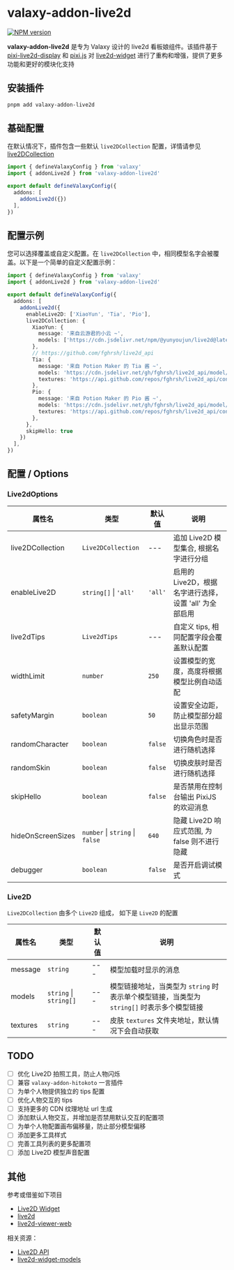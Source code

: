 # valaxy-addon-live2d

<a href="https://www.npmjs.com/package/valaxy-addon-live2d" rel="nofollow"><img src="https://img.shields.io/npm/v/valaxy-addon-live2d?color=0078E7" alt="NPM version"></a>

**valaxy-addon-live2d** 是专为 Valaxy 设计的 live2d 看板娘组件。该插件基于 [pixi-live2d-display](https://github.com/guansss/pixi-live2d-display) 和 [pixi.js](https://pixijs.com/) 对 [live2d-widget](https://github.com/stevenjoezhang/live2d-widget) 进行了重构和增强，提供了更多功能和更好的模块化支持

## 安装插件

```bash
pnpm add valaxy-addon-live2d
```

## 基础配置

在默认情况下，插件包含一些默认 `live2DCollection` 配置，详情请参见 [live2DCollection](https://github.com/valaxyjs/valaxy-addon-live2d/tree/main/constants/live2dCollection.ts)

```ts
import { defineValaxyConfig } from 'valaxy'
import { addonLive2d } from 'valaxy-addon-live2d'

export default defineValaxyConfig({
  addons: [
    addonLive2d({})
  ],
})
```

## 配置示例

您可以选择覆盖或自定义配置。在 `live2DCollection` 中，相同模型名字会被覆盖。以下是一个简单的自定义配置示例：

```ts
import { defineValaxyConfig } from 'valaxy'
import { addonLive2d } from 'valaxy-addon-live2d'

export default defineValaxyConfig({
  addons: [
    addonLive2d({
      enableLive2D: ['XiaoYun', 'Tia', 'Pio'],
      live2DCollection: {
        XiaoYun: {
          message: '来自云游君的小云 ~',
          models: ['https://cdn.jsdelivr.net/npm/@yunyoujun/live2d@latest/小云.model3.json'],
        },
        // https://github.com/fghrsh/live2d_api
        Tia: {
          message: '来自 Potion Maker 的 Tia 酱 ~',
          models: 'https://cdn.jsdelivr.net/gh/fghrsh/live2d_api/model/Potion-Maker/Tia/index.json',
          textures: 'https://api.github.com/repos/fghrsh/live2d_api/contents/model/Potion-Maker/Tia/textures',
        },
        Pio: {
          message: '来自 Potion Maker 的 Pio 酱 ~',
          models: 'https://cdn.jsdelivr.net/gh/fghrsh/live2d_api/model/Potion-Maker/Pio/index.json',
          textures: 'https://api.github.com/repos/fghrsh/live2d_api/contents/model/Potion-Maker/Pio/textures',
        },
      },
      skipHello: true
    })
  ],
})
```

## 配置 / Options

### Live2dOptions

| 属性名            | 类型                            | 默认值  | 说明                                                   |
| ----------------- | ------------------------------- | ------- | ------------------------------------------------------ |
| live2DCollection  | `Live2DCollection`              | ---     | 追加 Live2D 模型集合, 根据名字进行分组                 |
| enableLive2D      | `string[]` \| `'all'`           | `'all'` | 启用的 Live2D，根据名字进行选择，设置 'all' 为全部启用 |
| live2dTips        | `Live2dTips`                    | ---     | 自定义 tips, 相同配置字段会覆盖默认配置                |
| widthLimit        | `number`                        | `250`   | 设置模型的宽度，高度将根据模型比例自动适配             |
| safetyMargin      | `boolean`                       | `50`    | 设置安全边距，防止模型部分超出显示范围                 |
| randomCharacter   | `boolean`                       | `false` | 切换角色时是否进行随机选择                             |
| randomSkin        | `boolean`                       | `false` | 切换皮肤时是否进行随机选择                             |
| skipHello         | `boolean`                       | `false` | 是否禁用在控制台输出 PixiJS 的欢迎消息                 |
| hideOnScreenSizes | `number` \| `string` \| `false` | `640`   | 隐藏 Live2D 响应式范围, 为 false 则不进行隐藏          |
| debugger          | `boolean`                       | `false` | 是否开启调试模式                                       |

### Live2D

`Live2DCollection` 由多个 `Live2D` 组成， 如下是 `Live2D` 的配置

| 属性名   | 类型                   | 默认值 | 说明                                                                                       |
| -------- | ---------------------- | ------ | ------------------------------------------------------------------------------------------ |
| message  | `string`               | ---    | 模型加载时显示的消息                                                                       |
| models   | `string` \| `string[]` | ---    | 模型链接地址，当类型为 `string` 时表示单个模型链接，当类型为 `string[]` 时表示多个模型链接 |
| textures | `string`               | ---    | 皮肤 `textures` 文件夹地址，默认情况下会自动获取                                           |

## TODO

- [ ] 优化 Live2D 拍照工具，防止人物闪烁
- [ ] 兼容 `valaxy-addon-hitokoto` 一言插件
- [ ] 为单个人物提供独立的 tips 配置
- [ ] 优化人物交互的 tips
- [ ] 支持更多的 CDN 纹理地址 url 生成
- [ ] 添加默认人物交互，并增加是否禁用默认交互的配置项
- [ ] 为单个人物配置画布偏移量，防止部分模型偏移
- [ ] 添加更多工具样式
- [ ] 完善工具列表的更多配置项
- [ ] 添加 Live2D 模型声音配置

## 其他

参考或借鉴如下项目

- [Live2D Widget](https://github.com/stevenjoezhang/live2d-widget)
- [live2d](https://github.com/Fog-Forest/live2d)
- [live2d-viewer-web](https://github.com/guansss/live2d-viewer-web)

相关资源：

- [Live2D API](https://github.com/fghrsh/live2d_api)
- [live2d-widget-models](https://github.com/evrstr/live2d-widget-models)
